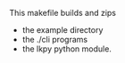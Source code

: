 This makefile builds and zips

- the example directory
- the ./cli programs
- the lkpy python module.
